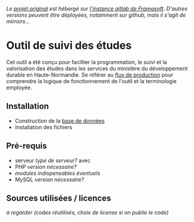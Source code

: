 *Le [projet original](https://git.framasoft.org/outils-CT/suivi-des-etudes) est hébergé sur [l'instance gitlab de Framasoft](https://git.framasoft.org). D'autres versions peuvent être déployées, notamment sur github, mais il s'agit de mirroirs...*

# Outil de suivi des études
Cet outil a été conçu pour faciliter la programmation, le suivi et la valorisation des études dans les services du ministère du développement durable en Haute-Normandie. Se référer au [flux de production](doc/flux-production.md) pour comprendre la logique de fonctionnement de l'outil et la terminologie employée.

## Installation
* Construction de la [base de données](doc/database.md)
* Installation des fichiers

## Pré-requis
* serveur *type de serveur?* avec
 * PHP *version nécessaire?*
  * *modules indispensables éventuels*
 * MySQL *version nécessaire?*

## Sources utilisées / licences
*à regarder (codes réutilisés, choix de license si on publie le code)*
